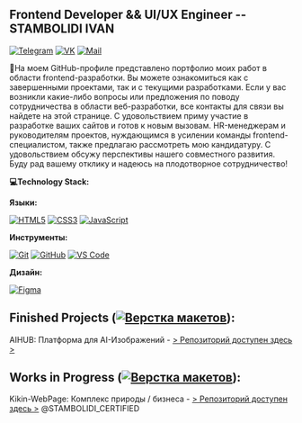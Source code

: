 ## Frontend Developer && UI/UX Engineer -- STAMBOLIDI IVAN
[![Telegram](https://img.shields.io/badge/Telegram-333?style=flat-square&logo=telegram&logoColor=white&link=YOUR_TELEGRAM_LINK)](https://t.me/+KOj8DuVeogQwMTAy) [![VK](https://img.shields.io/badge/VK-333?style=flat-square&logo=vk&logoColor=white&link=YOUR_VK_LINK)](https://vk.com/stamly_official) [![Mail](https://img.shields.io/badge/Mail-333?style=flat-square&logo=mail.ru&logoColor=white&link=mailto:YOUR_EMAIL_ADDRESS)](mailto:sia.ocean.control@internet.ru)

🐥На моем GitHub-профиле представлено портфолио моих работ в области frontend-разработки. Вы можете ознакомиться как с завершенными проектами, так и с текущими разработками.
Если у вас возникли какие-либо вопросы или предложения по поводу сотрудничества в области веб-разработки, все контакты для связи вы найдете на этой странице.
С удовольствием приму участие в разработке ваших сайтов и готов к новым вызовам.
HR-менеджерам и руководителям проектов, нуждающимся в усилении команды frontend-специалистом, также предлагаю рассмотреть мою кандидатуру. С удовольствием обсужу перспективы нашего совместного развития.
Буду рад вашему отклику и надеюсь на плодотворное сотрудничество!

**💻Technology Stack:** <br>

**Языки:**

  [![HTML5](https://img.shields.io/badge/HTML5-E34F26?style=flat-square&logo=html5&logoColor=white)](https://developer.mozilla.org/en-US/docs/Web/HTML)
  [![CSS3](https://img.shields.io/badge/CSS3-1572B6?style=flat-square&logo=css3&logoColor=white)](https://developer.mozilla.org/en-US/docs/Web/CSS)
  [![JavaScript](https://img.shields.io/badge/JavaScript-F7DF1E?style=flat-square&logo=javascript&logoColor=black)](https://developer.mozilla.org/en-US/docs/Web/JavaScript)

**Инструменты:**

  [![Git](https://img.shields.io/badge/Git-F05032?style=flat-square&logo=git&logoColor=white)](https://git-scm.com/)
  [![GitHub](https://img.shields.io/badge/GitHub-181717?style=flat-square&logo=github&logoColor=white)](https://github.com/)
  [![VS Code](https://img.shields.io/badge/VS%20Code-0078d7?style=flat-square&logo=visual%20studio%20code&logoColor=white)](https://code.visualstudio.com/)

**Дизайн:**

  [![Figma](https://img.shields.io/badge/Figma-F24E1E?style=flat-square&logo=figma&logoColor=white)](https://www.figma.com/)

## Finished Projects ([![Верстка макетов](https://img.shields.io/badge/-%D0%92%D0%B5%D1%80%D1%81%D1%82%D0%BA%D0%B0%20%D0%BC%D0%B0%D0%BA%D0%B5%D1%82%D0%BE%D0%B2-%23FFA500)](https://shields.io/)):
AIHUB: Платформа для AI-Изображений - [> Репозиторий доступен здесь >](https://github.com/STAMBOLIDI-CERTIFIED/AIHUB.git)

## Works in Progress ([![Верстка макетов](https://img.shields.io/badge/-%D0%92%D0%B5%D1%80%D1%81%D1%82%D0%BA%D0%B0%20%D0%BC%D0%B0%D0%BA%D0%B5%D1%82%D0%BE%D0%B2-%23FFA500)](https://shields.io/)):
Kikin-WebPage: Комплекс природы / бизнеса - [> Репозиторий доступен здесь >](https://github.com/STAMBOLIDI-CERTIFIED/Kikin-WebPage.git)
                                                                                                                                                                                                                              @STAMBOLIDI_CERTIFIED
